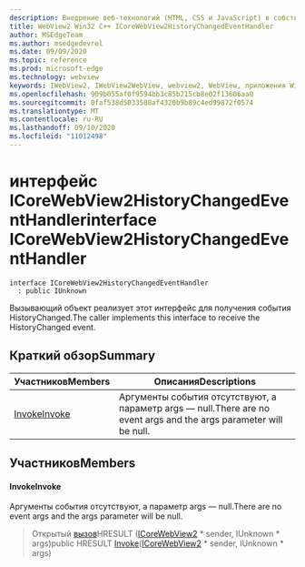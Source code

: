 ```yaml
---
description: Внедрение веб-технологий (HTML, CSS и JavaScript) в собственные приложения с помощью элемента управления Microsoft Edge WebView2
title: WebView2 Win32 C++ ICoreWebView2HistoryChangedEventHandler
author: MSEdgeTeam
ms.author: msedgedevrel
ms.date: 09/09/2020
ms.topic: reference
ms.prod: microsoft-edge
ms.technology: webview
keywords: IWebView2, IWebView2WebView, webview2, WebView, приложения Win32, Win32, EDGE, ICoreWebView2, ICoreWebView2Controller, управление браузером, EDGE HTML, ICoreWebView2HistoryChangedEventHandler
ms.openlocfilehash: 909b055af0f9594bb3c85b215cb8e02f13606aa0
ms.sourcegitcommit: 0faf538d5033508af4320b9b89c4ed99872f0574
ms.translationtype: MT
ms.contentlocale: ru-RU
ms.lasthandoff: 09/10/2020
ms.locfileid: "11012498"
---
```

# <span data-ttu-id="ecf17-104">интерфейс ICoreWebView2HistoryChangedEventHandler</span><span class="sxs-lookup"><span data-stu-id="ecf17-104">interface ICoreWebView2HistoryChangedEventHandler</span></span> 

```
interface ICoreWebView2HistoryChangedEventHandler
  : public IUnknown
```

<span data-ttu-id="ecf17-105">Вызывающий объект реализует этот интерфейс для получения события HistoryChanged.</span><span class="sxs-lookup"><span data-stu-id="ecf17-105">The caller implements this interface to receive the HistoryChanged event.</span></span>

## <span data-ttu-id="ecf17-106">Краткий обзор</span><span class="sxs-lookup"><span data-stu-id="ecf17-106">Summary</span></span>

 <span data-ttu-id="ecf17-107">Участников</span><span class="sxs-lookup"><span data-stu-id="ecf17-107">Members</span></span>                        | <span data-ttu-id="ecf17-108">Описания</span><span class="sxs-lookup"><span data-stu-id="ecf17-108">Descriptions</span></span>
--------------------------------|---------------------------------------------
[<span data-ttu-id="ecf17-109">Invoke</span><span class="sxs-lookup"><span data-stu-id="ecf17-109">Invoke</span></span>](#invoke) | <span data-ttu-id="ecf17-110">Аргументы события отсутствуют, а параметр args — null.</span><span class="sxs-lookup"><span data-stu-id="ecf17-110">There are no event args and the args parameter will be null.</span></span>

## <span data-ttu-id="ecf17-111">Участников</span><span class="sxs-lookup"><span data-stu-id="ecf17-111">Members</span></span>

#### <span data-ttu-id="ecf17-112">Invoke</span><span class="sxs-lookup"><span data-stu-id="ecf17-112">Invoke</span></span> 

<span data-ttu-id="ecf17-113">Аргументы события отсутствуют, а параметр args — null.</span><span class="sxs-lookup"><span data-stu-id="ecf17-113">There are no event args and the args parameter will be null.</span></span>

> <span data-ttu-id="ecf17-114">Открытый [вызов](#invoke)HRESULT ([ICoreWebView2](icorewebview2.md) \* sender, IUnknown \* args)</span><span class="sxs-lookup"><span data-stu-id="ecf17-114">public HRESULT [Invoke](#invoke)([ICoreWebView2](icorewebview2.md) \* sender, IUnknown \* args)</span></span>

